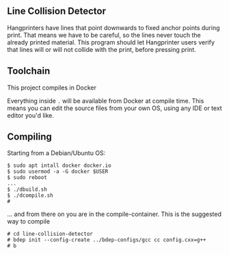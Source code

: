 ## Line Collision Detector

Hangprinters have lines that point downwards to fixed anchor points during print.
That means we have to be careful, so the lines never touch the already printed material.
This program should let Hangprinter users verify that lines will or will not collide with the
print, before pressing print.

## Toolchain

This project compiles in Docker

Everything inside `.` will be available from Docker at compile time.
This means you can edit the source files from your own OS, using any IDE or text editor you'd like.


## Compiling
Starting from a Debian/Ubuntu OS:
```
$ sudo apt intall docker docker.io
$ sudo usermod -a -G docker $USER
$ sudo reboot
...
$ ./dbuild.sh
$ ./dcompile.sh
#
```
... and from there on you are in the compile-container.
This is the suggested way to compile
```
# cd line-collision-detector
# bdep init --config-create ../bdep-configs/gcc cc config.cxx=g++
# b
```

